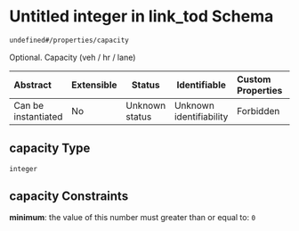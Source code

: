 # Untitled integer in link_tod Schema

```txt
undefined#/properties/capacity
```

Optional. Capacity (veh / hr / lane)


| Abstract            | Extensible | Status         | Identifiable            | Custom Properties | Additional Properties | Access Restrictions | Defined In                                                                      |
| :------------------ | ---------- | -------------- | ----------------------- | :---------------- | --------------------- | ------------------- | ------------------------------------------------------------------------------- |
| Can be instantiated | No         | Unknown status | Unknown identifiability | Forbidden         | Allowed               | none                | [link_tod.schema.json\*](../../out/link_tod.schema.json "open original schema") |

## capacity Type

`integer`

## capacity Constraints

**minimum**: the value of this number must greater than or equal to: `0`
